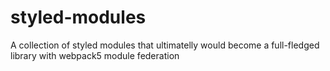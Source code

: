 # styled-modules
A collection of styled modules that ultimatelly would become a full-fledged library with webpack5 module federation
